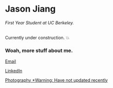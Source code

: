 # Jason Jiang
###### First Year Student at UC Berkeley. 

Currently under construction. :collision:

### Woah, more stuff about me.
[Email](mailto:jasonjiang@berkeley.edu) 

[LinkedIn](https://www.linkedin/in/jasonsjiang/)

[Photography *Warning: Have not updated recently](http://jasonsunjiang.wixsite.com/photo)
